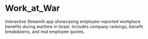 # Work_at_War
 Interactive Streamlit app showcasing employee-reported workplace benefits during wartime in Israel. Includes company rankings, benefit breakdowns, and real employee quotes.
